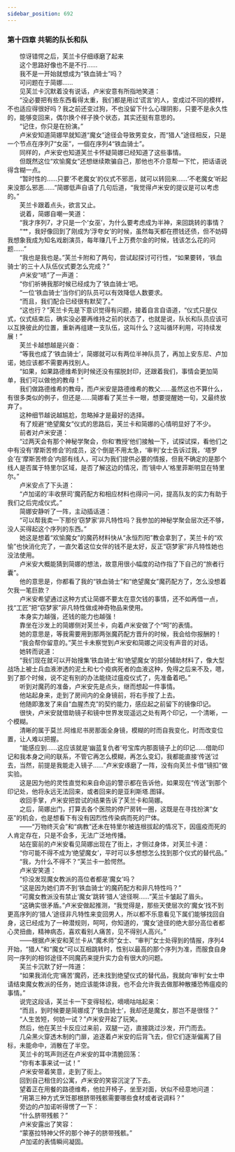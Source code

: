 ```yaml
---
sidebar_position: 692
---
```

### 第十四章 共轭的队长和队  


　　惊讶错愕之后，芙兰卡仔细琢磨了起来  
　　这个思路好像也不是不行……  
　　我不是一开始就想成为“铁血骑士”吗？  
　　可问题在于简娜……  
　　见芙兰卡沉默着没有说话，卢米安意有所指地笑道：  
　　“没必要把有些东西看得太重，我们都是用过‘谎言’的人，变成过不同的模样，不也适应得很好吗？我之前还变过狗，不也没留下什么心理阴影，只要不是永久性的，能够变回来，偶尔换个样子换个状态，其实还挺有意思的。  
　　“记住，你只是在扮演。”  
　　卢米安知道简娜早就知道“魔女”途径会导致男变女，而“猎人”途径相反，只是一个节点在序列7“女巫”，一個在序列4“铁血骑士”。  
　　同样的，卢米安也知道芙兰卡怀疑简娜已经知道了这些事情。  
　　但既然这位“欢愉魔女”还想继续欺骗自己，那他也不介意帮一下忙，把话语说得含糊一点。  
　　“暂时性的……只要‘不老魔女’的仪式不邪恶，就可以转回来……‘不老魔女’听起来没那么邪恶……”简娜低声自语了几句后道，“我觉得卢米安的提议是可以考虑的。”  
　　芙兰卡跟着点头，欲言又止。  
　　说着，简娜自嘲一笑道：  
　　“我才序列7，才只是一个‘女巫’，为什么要考虑成为半神，来回跳转的事情？  
　　“艹，我好像回到了刚成为‘浮夸女’的时候，虽然每天都在攒钱还债，但不妨碍我想象我成为知名戏剧演员，每年赚几千上万费尔金的时候，钱该怎么花的问题……”  
　　“我也是我也是。”芙兰卡附和了两句，尝试起探讨可行性，“如果要转，‘铁血骑士’的三十人队伍仪式要怎么完成？”  
　　卢米安“啧”了一声道：  
　　“你们祈祷我那时候已经成为了‘铁血骑士’吧。  
　　“一位‘铁血骑士’当你们的队员可以有效降低人数要求。  
　　“而且，我们配合已经很有默契了。”  
　　“这也行？”芙兰卡先是下意识觉得有问题，接着自言自语道，“仪式只是仪式，仪式结束后，确实没必要再维持之前的状态了，也就是说，队长和队员应该可以互换彼此的位置，重新再组建一支队伍，这叫什么？这叫循环利用，可持续发展！”  
　　芙兰卡越想越是兴奋：  
　　“等我也成了‘铁血骑士’，简娜就可以有两位半神队员了，再加上安东尼、卢加诺，她应该都不需要再找别人。  
　　“如果，如果路德维希到时候还没有摆脱封印，还跟着我们，事情会更加简单，我们可以做他的教母！”  
　　我们做路德维希的教母，而卢米安是路德维希的教父……虽然这也不算什么，有很多类似的例子，但还是……简娜看了芙兰卡一眼，想要提醒她一句，又最终放弃了。  
　　这种细节越说越尴尬，忽略掉才是最好的选择。  
　　有了规避“绝望魔女”仪式的思路后，芙兰卡和简娜的心情明显好了不少。  
　　前者对卢米安道：  
　　“过两天会有那个神秘学聚会，你和‘教授’他们接触一下，试探试探，看他们之中有没有‘摩斯苦修会’的成员，这个倒是不用太急，‘审判’女士告诉过我，‘塔罗会’在‘摩斯苦修会’内部有线人，可以为我们提供必要的情报，但我不确定的是那个线人是否属于特里尔区域，是否了解这边的情况，而‘镜中人’格里菲斯明显在特里尔。”  
　　卢米安点了下头道：  
　　“卢加诺的‘丰收祭司’魔药配方和相应材料也得问一问，提高队友的实力有助于我们之后完成仪式。”  
　　简娜安静听了一阵，主动插话道：  
　　“可以帮我卖一下那份‘窃梦家’非凡特性吗？我参加的神秘学聚会层次还不够，没人买得起这个序列的东西。”  
　　她这是想着“欢愉魔女”的魔药材料快从“永恒烈阳”教会拿到了，芙兰卡的“欢愉”也快消化完了，一直欠着这位女伴的钱不是太好，反正“窃梦家”非凡特性她也没法使用。  
　　卢米安大概能猜到简娜的想法，故意用很小幅度的动作指了下自己的“旅者行囊”。  
　　他的意思是，你都看了我的“铁血骑士”和“绝望魔女”魔药配方了，怎么没想着欠我一笔巨款？  
　　卢米安希望通过这种方式让简娜不要太在意欠钱的事情，还不如再借一点，找“工匠”把“窃梦家”非凡特性做成神奇物品来使用。  
　　本身实力越强，还钱的能力也越强！  
　　靠坐在沙发上的简娜侧对芙兰卡，向着卢米安做了个“呵”的表情。  
　　她的意思是，等我需要用到那两张魔药配方晋升的时候，我会给你报酬的！  
　　“我会帮你留意的。”芙兰卡未察觉到卢米安和简娜之间没有声音的对话。  
　　她转而说道：  
　　“我们现在就可以开始搜集‘铁血骑士’和‘绝望魔女’的部分辅助材料了，像大型战场上被士兵血液渗透的泥土和七个疫病死者的血液这种，免得之后来不及，嗯，到了那个时候，说不定有别的办法能绕过瘟疫仪式了，先准备着吧。”  
　　听到对魔药的准备，卢米安先是点头，继而想起一件事情。  
　　他站起身来，走到了房间内的全身镜前，将右手按了上去。  
　　他随即激发了来自“血腥杰克”的契约能力，感应起之前留下的镜像印记。  
　　很快，卢米安就借助镜子和镜中世界发现遥远之处有两个印记，一个清晰，一个模糊。  
　　清晰的属于莫兰.阿维尼书房那面全身镜，模糊的时而自我变化，时而改变位置，让人难以把握。  
　　“能感应到……这应该就是‘幽蓝复仇者’号宝库内那面镜子上的印记……借助印记和我本身之间的联系，不管它再怎么模糊，再怎么变幻，我都能直接‘传送’过去，当然，前提是我能走入镜子……”卢米安琢磨了一阵，没有向芙兰卡借“镜扣”做实验。  
　　这是因为他的灵性直觉和来自命运的警示都在告诉他，如果现在“传送”到那个印记处，他将永远无法回来，或者回来的是亚利斯塔.图铎。  
　　收回手掌，卢米安把尝试的结果告诉了芙兰卡和简娜。  
　　之后，简娜出门，打算去各个医院的停尸房转一圈，这既是在寻找扮演“女巫”的机会，也是想看下有没有因烈性传染病而死的尸体。  
　　——“万物终灭会”和“病教”还未在特里尔被连根拔起的情况下，因瘟疫而死的人肯定存在，只是不会多，无法广泛地传播。  
　　站在窗前的卢米安看见简娜出现在了街上，才侧过身体，对芙兰卡道：  
　　“你可能不得不成为‘绝望魔女’，平时可以多想想怎么找到那个仪式的替代品。”  
　　“我，为什么不得不？”芙兰卡一脸愕然。  
　　卢米安笑道：  
　　“伱没发现魔女教派的高位者都是‘魔女’吗？  
　　“这是因为她们弄不到‘铁血骑士’的魔药配方和非凡特性吗？”  
　　“可魔女教派没有禁止‘魔女’跳转‘猎人’途径啊……”芙兰卡皱起了眉头。  
　　“这确实很矛盾。”卢米安做起推测，“我觉得是，那些天使层次的‘魔女’找不到更高序列的‘猎人’途径非凡特性来变回男人，所以都不乐意看见下属们能够找回自身，这已经成为了一种潜规则，呵呵，你知道的，‘魔女’途径的绝大部分高位者都心灵扭曲，精神病态，喜欢看别人痛苦，见不得别人高兴。”  
　　——根据卢米安和芙兰卡从“魔术师”女士、“审判”女士处得到的情报，序列4开始，“猎人”和“魔女”可以互相跳转时，性别以最高的那个序列为准，而服食自身同一序列的相邻途径不同魔药来提升实力会有很大的问题。  
　　芙兰卡沉默了好一阵道：  
　　“如果我消化完‘痛苦’魔药，还未找到绝望仪式的替代品，我就向‘审判’女士申请结束魔女教派的任务，她应该能体谅我，也不会允许我去做那种散播恐怖瘟疫的事情。”  
　　说完这段话，芙兰卡一下变得轻松，嘀嘀咕咕起来：  
　　“而且，到时候要是简娜成了‘铁血骑士’，我却还是魔女，那岂不是很怪？”  
　　“人生苦短，何妨一试？”卢米安开起了玩笑。  
　　然后，他在芙兰卡反应过来前，双腿一迈，直接跳过沙发，开门而去。  
　　几朵黑火穿透木制的门扉，追逐着卢米安的后背飞去，但它们逐渐偏离了目标，未能命中，消散在了半空。  
　　芙兰卡的骂声则还在卢米安的耳中清脆回荡：  
　　“你有本事来试一试！”  
　　卢米安带着笑意，走到了街上。  
　　回到自己租住的公寓，卢米安的笑容沉淀了下去。  
　　望着正在用餐的路德维希，他拉开椅子，坐至对面，状似不经意地问道：  
　　“用第三种方式烹饪那根脐带残骸需要哪些食材或者说调料？”  
　　旁边的卢加诺听得愣了一下：  
　　“什么脐带残骸？”  
　　卢米安露出了笑容：  
　　“蒙塞拉特神父怀的那个神子的脐带残骸。”  
　　卢加诺的表情瞬间凝固。  
